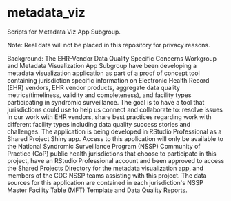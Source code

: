 # metadata_viz
Scripts for Metadata Viz App Subgroup.

Note: Real data will not be placed in this repository for privacy reasons.

Background:
The EHR-Vendor Data Quality Specific Concerns Workgroup and Metadata Visualization App Subgroup have been developing a metadata visualization application as part of a proof of concept tool containing jurisdiction specific information on Electronic Health Record (EHR) vendors, EHR  vendor products, aggregate data quality metrics(timeliness, validity and completeness), and facility types participating in syndromic surveillance. The goal is to have a tool that jurisdictions could use to help us connect and collaborate to: resolve issues in our work with EHR vendors, share best practices regarding work with different facility types including data quality success stories and challenges. The application is being developed in RStudio Professional as a Shared Project Shiny app.  Access to this application will only be available to the National Syndromic Surveillance Program (NSSP) Community of Practice (CoP) public health jurisdictions that choose to participate in this project, have an RStudio Professional account and been approved to access the Shared Projects Directory for the metadata visualization app, and members of the CDC NSSP teams assisting with this project. The data sources for this application are contained in each jurisdiction's NSSP Master Facility Table (MFT) Template and Data Quality Reports.  
